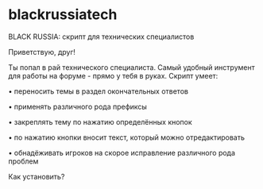 # blackrussiatech
BLACK RUSSIA: скрипт для технических специалистов

Приветствую, друг! 

Ты попал в рай технического специалиста. Самый удобный инструмент для работы на форуме - прямо у тебя в руках.
Скрипт умеет:

• переносить темы в раздел окончательных ответов

• применять различного рода префиксы

• закреплять тему по нажатию определённых кнопок

• по нажатию кнопки вносит текст, который можно отредактировать

• обнадёживать игроков на скорое исправление различного рода проблем


Как установить?
